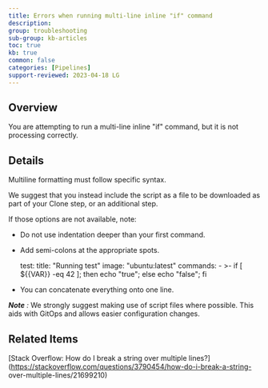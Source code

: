 ```yaml
---
title: Errors when running multi-line inline "if" command
description: 
group: troubleshooting
sub-group: kb-articles
toc: true
kb: true
common: false
categories: [Pipelines]
support-reviewed: 2023-04-18 LG
---
```


## Overview

You are attempting to run a multi-line inline "if" command, but it is not
processing correctly.

## Details

Multiline formatting must follow specific syntax.

We suggest that you instead include the script as a file to be downloaded as
part of your Clone step, or an additional step.

If those options are not available, note:

  * Do not use indentation deeper than your first command.
  * Add semi-colons at the appropriate spots.

    
    
      test:
        title: "Running test"
        image: "ubuntu:latest"
        commands:
          - >-
            if [ ${{VAR}} -eq 42 ];
            then 
            echo "true";
            else 
            echo "false";
            fi
    

  * You can concatenate everything onto one line.

_**Note** :_ We strongly suggest making use of script files where possible.
This aids with GitOps and allows easier configuration changes.

## Related Items

[Stack Overflow: How do I break a string over multiple
lines?](https://stackoverflow.com/questions/3790454/how-do-i-break-a-string-
over-multiple-lines/21699210)

